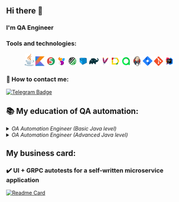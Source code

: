 ## Hi there 👋

### I'm QA Engineer

### Tools and technologies:
<p  align="center">
  <code><img width="5%" title="Java" src="./images/icons/java-logo.svg"></code>
  <code><img width="5%" title="Kotlin" src="./images/icons/kotlin-logo.svg"></code>
  <code><img width="5%" title="JUnit5" src="./images/icons/junit5-logo.svg"></code>
  <code><img width="5%" title="Selenide" src="./images/icons/selenide-logo.svg"></code>
  <code><img width="5%" title="REST-Assured" src="./images/icons/rest-assured-logo.svg"></code>
  <code><img width="5%" title="Selenoid" src="./images/icons/selenoid-logo.svg"></code>
  <code><img width="5%" title="Gradle" src="./images/icons/gradle-logo.svg"></code>
  <code><img width="5%" title="Maven" src="./images/icons/maven-logo.svg"></code>
  <code><img width="5%" title="Allure Report" src="./images/icons/allure-Report-logo.svg"></code>
  <code><img width="5%" title="Allure TestOps" src="./images/icons/allure-ee-logo.svg"></code>
  <code><img width="5%" title="Jenkins" src="./images/icons/jenkins-logo.svg"></code>
  <code><img width="5%" title="Jira" src="./images/icons/jira-logo.svg"></code>
  <code><img width="5%" title="Github" src="./images/icons/git-logo.svg"></code>
  <code><img width="5%" title="IntelliJ IDEA" src="./images/icons/IDEA-logo.svg"></code>
</p>

### 📱 How to contact me:
<a href="https://t.me/onemanpara">
    <img src="https://img.shields.io/badge/Telegram-blue?style=for-the-badge&logo=telegram&logoColor=white" alt="Telegram Badge"/>
  </a>

## :books: My education of QA automation:
<details>
		<summary><i> OA Automation Engineer (Basic Java level)</i></summary>
		<img src="images/certificates/based.png">
</details>
<details>
		<summary><i> OA Automation Engineer (Advanced Java level)</i></summary>
		<img src="images/certificates/advanced.png">
</details>

## My business card:
### :heavy_check_mark: UI + GRPC autotests for a self-written microservice application
[![Readme Card](https://github-readme-stats.vercel.app/api/pin/?username=onemanpara&repo=rococo)](https://github.com/onemanpara/rococo)
